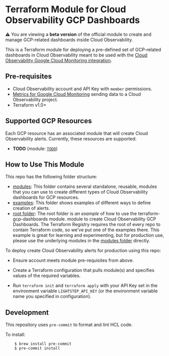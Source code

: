 # Terraform Module for Cloud Observability GCP Dashboards

**:warning:** You are viewing a **beta version** of the official
module to create and manage GCP-related dashboards inside Cloud Observability.

This is a Terraform module for deploying a pre-defined set of GCP-related dashboards in Cloud Observability meant to be used with the [Cloud Observability Google Cloud Monitoring integration](https://docs.lightstep.com/docs/setup-gcm-for-metrics).

## Pre-requisites

* Cloud Observability account and API Key with `member` permissions.
* [Metrics for Google Cloud Monitoring](https://docs.lightstep.com/docs/setup-gcm-for-metrics) sending data to a Cloud Observability project.
* Terraform v1.0+

## Supported GCP Resources

Each GCP resource has an associated module that will create Cloud Observability alerts. Currently, these resources are supported:

* __TODO__ (module: [`TODO`](https://github.com/lightstep/terraform-lightstep-aws-alerts/tree/master/modules/TODO))

## How to Use This Module

This repo has the following folder structure:

* [modules](https://github.com/lightstep/terraform-lightstep-gcp-dashboards/tree/master/modules): This folder contains several standalone, reusable, modules that you can use to create different types of Cloud Observability dashboards for GCP resources.
* [examples](https://github.com/lightstep/terraform-lightstep-gcp-dashboards/tree/master/examples): This folder shows examples of different ways to define creation of alerts.
* [root folder](https://github.com/lightstep/terraform-lightstep-gcp-dashboards/tree/master): The root folder is *an example* of how to use the terraform-gcp-dashboards module.
  module to create Cloud Observability GCP Dashboards. The Terraform Registry requires the root of every repo to contain Terraform code, so we've put one of the examples there. This example is great for learning and experimenting, but for production use, please use the underlying modules in the [modules folder](https://github.com/lightstep/terraform-lightstep-gcp-dashboards/tree/master/modules) directly.

To deploy create Cloud Observability alerts for production using this repo:

- Ensure account meets module pre-requisites from above.

- Create a Terraform configuration that pulls module(s) and specifies values
  of the required variables.

- Run `terraform init` and `terraform apply` with your API Key set in the environment variable `LIGHTSTEP_API_KEY` (or the environment variable name you specified in configuration).

## Development

This repository uses `pre-commit` to format and lint HCL code.

To install:

```
    $ brew install pre-commit
    $ pre-commit install
```